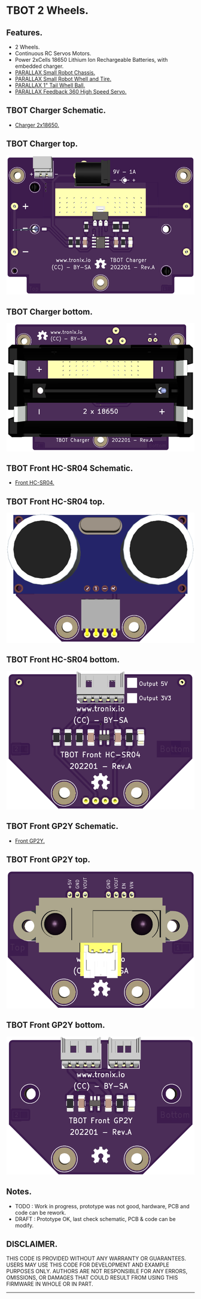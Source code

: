 # TBOT 2 Wheels.

## Features.

- 2 Wheels.
- Continuous RC Servos Motors.
- Power 2xCells 18650 Lithium Ion Rechargeable Batteries, with embedded charger.
- [PARALLAX Small Robot Chassis.](https://www.parallax.com/product/700-00022)
- [PARALLAX Small Robot Whell and Tire.](https://www.parallax.com/product/28114)
- [PARALLAX 1" Tail Whell Ball.](https://www.parallax.com/product/700-00009)
- [PARALLAX Feedback 360 High Speed Servo.](https://www.parallax.com/product/900-00360)

## TBOT Charger Schematic.

- [Charger 2x18650.](https://github.com/tronixio/robot-tbot/blob/main/assets/tbot-charger.pdf)

## TBOT Charger top.

![TBOT Charger Top.](https://github.com/tronixio/robot-tbot/blob/main/pics/tbot-charger-top.png)

## TBOT Charger bottom.

![TBOT Charger Bottom.](https://github.com/tronixio/robot-tbot/blob/main/pics/tbot-charger-bottom.png)

## TBOT Front HC-SR04 Schematic.

- [Front HC-SR04.](https://github.com/tronixio/robot-tbot/blob/main/assets/tbot-front-hcsr04.pdf)

## TBOT Front HC-SR04 top.

![TBOT Front HC-SR04 Top.](https://github.com/tronixio/robot-tbot/blob/main/pics/hc-sr04-top.png)

## TBOT Front HC-SR04 bottom.

![TBOT Front HC-SR04 Bottom.](https://github.com/tronixio/robot-tbot/blob/main/pics/hc-sr04-bottom.png)

## TBOT Front GP2Y Schematic.

- [Front GP2Y.](https://github.com/tronixio/robot-tbot/blob/main/assets/tbot-front-gp2y.pdf)

## TBOT Front GP2Y top.

![TBOT Front GP2Y Top.](https://github.com/tronixio/robot-tbot/blob/main/pics/gp2y-top.png)

## TBOT Front GP2Y bottom.

![TBOT Front GP2Y Bottom.](https://github.com/tronixio/robot-tbot/blob/main/pics/gp2y-bottom.png)

## Notes.

- TODO : Work in progress, prototype was not good, hardware, PCB and code can be rework.
- DRAFT : Prototype OK, last check schematic, PCB & code can be modify.

## DISCLAIMER.

THIS CODE IS PROVIDED WITHOUT ANY WARRANTY OR GUARANTEES.
USERS MAY USE THIS CODE FOR DEVELOPMENT AND EXAMPLE PURPOSES ONLY.
AUTHORS ARE NOT RESPONSIBLE FOR ANY ERRORS, OMISSIONS, OR DAMAGES THAT COULD
RESULT FROM USING THIS FIRMWARE IN WHOLE OR IN PART.

---
